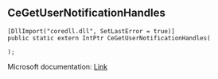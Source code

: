 ## CeGetUserNotificationHandles

```
[DllImport("coredll.dll", SetLastError = true)]
public static extern IntPtr CeGetUserNotificationHandles(
   
);
```

Microsoft documentation: [Link](https://learn.microsoft.com/en-us/previous-versions/windows/embedded/ms908077(v=msdn.10))
